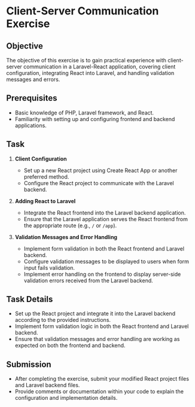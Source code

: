 # Client-Server Communication Exercise

## Objective

The objective of this exercise is to gain practical experience with client-server communication in a Laravel-React application, covering client configuration, integrating React into Laravel, and handling validation messages and errors.

## Prerequisites

- Basic knowledge of PHP, Laravel framework, and React.
- Familiarity with setting up and configuring frontend and backend applications.

## Task

1. **Client Configuration**

   - Set up a new React project using Create React App or another preferred method.
   - Configure the React project to communicate with the Laravel backend.

2. **Adding React to Laravel**

   - Integrate the React frontend into the Laravel backend application.
   - Ensure that the Laravel application serves the React frontend from the appropriate route (e.g., `/` or `/app`).

3. **Validation Messages and Error Handling**
   - Implement form validation in both the React frontend and Laravel backend.
   - Configure validation messages to be displayed to users when form input fails validation.
   - Implement error handling on the frontend to display server-side validation errors received from the Laravel backend.

## Task Details

- Set up the React project and integrate it into the Laravel backend according to the provided instructions.
- Implement form validation logic in both the React frontend and Laravel backend.
- Ensure that validation messages and error handling are working as expected on both the frontend and backend.

## Submission

- After completing the exercise, submit your modified React project files and Laravel backend files.
- Provide comments or documentation within your code to explain the configuration and implementation details.
